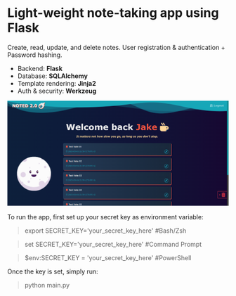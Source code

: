 # Light-weight note-taking app using Flask

Create, read, update, and delete notes. 
User registration & authentication + Password hashing.

- Backend: **Flask**
- Database: **SQLAlchemy**
- Template rendering: **Jinja2** 
- Auth & security: **Werkzeug**

![web demo](Website/Static/img/demo.png)


To run the app, first set up your secret key as environment variable: 
> export SECRET_KEY='your_secret_key_here' #Bash/Zsh

> set SECRET_KEY='your_secret_key_here' #Command Prompt

> $env:SECRET_KEY = 'your_secret_key_here' #PowerShell

Once the key is set, simply run: 
> python main.py